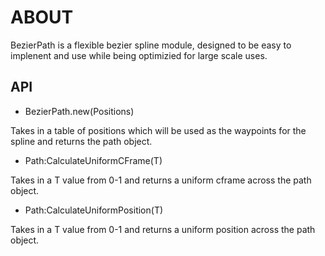 # ABOUT
BezierPath is a flexible bezier spline module, designed to be easy to implenent and use while being optimizied for large scale uses.

## API

* BezierPath.new(Positions)

Takes in a table of positions which will be used as the waypoints for the spline and returns the path object.

* Path:CalculateUniformCFrame(T)
  
Takes in a T value from 0-1 and returns a uniform cframe across the path object.

* Path:CalculateUniformPosition(T)
  
Takes in a T value from 0-1 and returns a uniform position across the path object.
